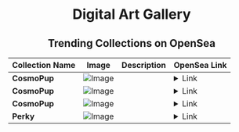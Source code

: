 <div align="center">

# Digital Art Gallery

## Trending Collections on OpenSea

| Collection Name                       | Image                                                                                     | Description                       | OpenSea Link                                                                                          |
|---------------------------------------|-------------------------------------------------------------------------------------------|-----------------------------------|--------------------------------------------------------------------------------------------------------|
| **CosmoPup** | ![Image](https://i.seadn.io/s/raw/files/c4c962a00cbce4c3c81718cf56c2eff9.jpg?w=500&auto=format?w=200&auto=format) |  | <details><summary>Link</summary>[CosmoPup](https://opensea.io/collection/cosmopup-2476)</details> |
| **CosmoPup** | ![Image](https://i.seadn.io/s/raw/files/5803861634b7b1f1a4b2c1113e250a75.jpg?w=500&auto=format?w=200&auto=format) |  | <details><summary>Link</summary>[CosmoPup](https://opensea.io/collection/cosmopup-2475)</details> |
| **CosmoPup** | ![Image](https://i.seadn.io/s/raw/files/2026df953f49472ec51d69b54ce35045.jpg?w=500&auto=format?w=200&auto=format) |  | <details><summary>Link</summary>[CosmoPup](https://opensea.io/collection/cosmopup-2474)</details> |
| **Perky** | ![Image](https://i.seadn.io/s/raw/files/e3cda83594fbe9a85d62bd8cb19e06a3.jpg?w=500&auto=format?w=200&auto=format) |  | <details><summary>Link</summary>[Perky](https://opensea.io/collection/perky-3944)</details> |

</div>